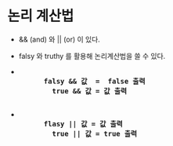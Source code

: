 # 논리 계산법

- && (and) 와 || (or) 이 있다.

- falsy 와 truthy 를 활용해 논리계산법을 쓸 수 있다.

- <pre>
    <strong>
        falsy && 값  =  false 출력
          true && 값 = 값 출력
    </strong>
</pre>

- <pre>
    <strong>
        flasy || 값 = 값 출력
          true || 값 = true 출력
    </strong>
</pre>

